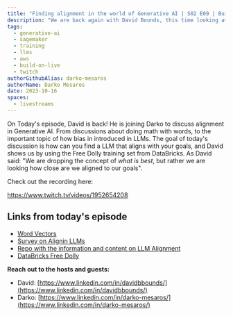 ```yaml
---
title: "Finding alignment in the world of Generative AI | S02 E09 | Build On Generative AI"
description: "We are back again with David Bounds, this time looking at how to find alignment in the world of Generative AI, and no that is not a philosophical question"
tags:
  - generative-ai
  - sagemaker
  - training
  - llms
  - aws
  - build-on-live
  - twitch
authorGithubAlias: darko-mesaros
authorName: Darko Mesaros
date: 2023-10-16
spaces:
  - livestreams
---
```

On Today's episode, David is back! He is joining Darko to discuss alignment in Generative AI. From discussions about doing math with words, to the important topic of how bias in introduced in LLMs. The goal of today's discussion is how can you find a LLM that aligns with your goals, and David shows us by using the Free Dolly training set from DataBricks. As David said: "We are dropping the concept of *what is best*, but rather we are looking how close are we aligned to our goals".

Check out the recording here:

https://www.twitch.tv/videos/1952654208

## Links from today's episode

- [Word Vectors](https://towardsdatascience.com/word-vectors-and-word-meaning-90493d13af76)
- [Survey on Alignin LLMs](https://arxiv.org/abs/2307.12966)
- [Repo with the information and content on LLM Alignment](https://github.com/GaryYufei/AlignLLMHumanSurvey)
- [DataBricks Free Dolly](https://www.databricks.com/blog/2023/04/12/dolly-first-open-commercially-viable-instruction-tuned-llm)

**Reach out to the hosts and guests:**

- David: [https://www.linkedin.com/in/davidbbounds/](https://www.linkedin.com/in/davidbbounds/)
- Darko: [https://www.linkedin.com/in/darko-mesaros/](https://www.linkedin.com/in/darko-mesaros/)
